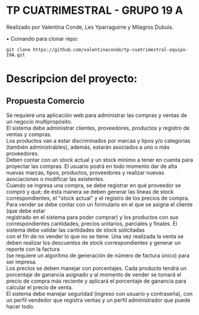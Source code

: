 # TP CUATRIMESTRAL - GRUPO 19 A

Realizado por Valentina Conde, Les Yparraguirre y Milagros Dubuis.

• Comando para clonar repo:   

    git clone https://github.com/valentinaconde/tp-cuatrimestral-equipo-19A.git

# Descripcion del proyecto:<br/>
## Propuesta Comercio<br/>
Se requiere una aplicación web para administrar las compras y ventas de un negocio multipropósito.<br/>
El sistema debe administrar clientes, proveedores, productos y registro de ventas y compras.<br/>
Los productos van a estar discriminados por marcas y tipos y/o categorias (también administrables), además, estarán asociados a uno o más proveedores.<br/>
Deben contar con un stock actual y un stock mínimo a tener en cuenta para proyectar las compras. El usuario podrá en todo momento dar de alta nuevas marcas, tipos, productos, proveedores y realizar nuevas asociaciones o modificar las existentes.<br/>
Cuando se ingresa una compra, se debe registrar en qué proveedor se compró y qué; de ésta
manera se deben generar las líneas de stock correspondientes, el "stock actual" y el registro de los precios de compra.<br/>
Para vender se debe contar con un formulario en el que se asigna el cliente (que debe estar<br/>
registrado en el sistema para poder comprar) y los productos con sus correspondientes cantidades, precios unitarios, parciales y finales. El sistema debe validar las cantidades de stock solicitadas <br/>
con el fin de no vender lo que no se tiene. Una vez realizada la venta se deben realizar los descuentos de stock correspondientes y generar un reporte con la factura<br/>
(se requiere un algoritmo de generación de número de factura único) para ser impresa.<br/>
Los precios se deben manejar con porcentajes. Cada producto tendrá un porcentaje de ganancia asignado y al momento de vender se tomará el precio de compra más reciente y aplicará el porcentaje de ganancia para calcular el precio de venta.<br/>
El sistema debe manejar seguridad (ingreso con usuario y  contraseña), con un perfil vendedor que registra ventas y un perfil administrador que puede hacer todo.<br/>

